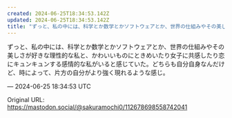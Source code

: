 ```yaml
---
created: 2024-06-25T18:34:53.142Z
updated: 2024-06-25T18:34:53.142Z
title: "ずっと、私の中には、科学とか数学とかソフトウェアとか、世界の仕組みやその美しさが好きな理性的な私と、かわいいものにときめいたり女子に共感したり恋にキュンキュンす[...]"
---
```


<p>ずっと、私の中には、科学とか数学とかソフトウェアとか、世界の仕組みやその美しさが好きな理性的な私と、かわいいものにときめいたり女子に共感したり恋にキュンキュンする感情的な私がいると感じていた。どちらも自分自身なんだけど、時によって、片方の自分がより強く現れるような感じ。</p>

&mdash; 2024-06-25 18:34:53 UTC

Original URL: https://mastodon.social/@sakuramochi0/112678698558742041
